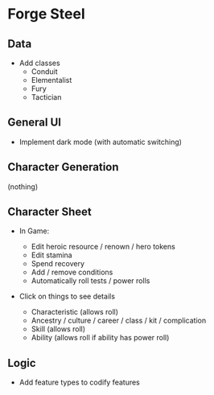 # Forge Steel

## Data

* Add classes
  * Conduit
  * Elementalist
  * Fury
  * Tactician

## General UI

* Implement dark mode (with automatic switching)

## Character Generation

(nothing)

## Character Sheet

* In Game:
  * Edit heroic resource / renown / hero tokens
  * Edit stamina
  * Spend recovery
  * Add / remove conditions
  * Automatically roll tests / power rolls

* Click on things to see details
  * Characteristic (allows roll)
  * Ancestry / culture / career / class / kit / complication
  * Skill (allows roll)
  * Ability (allows roll if ability has power roll)

## Logic

* Add feature types to codify features
